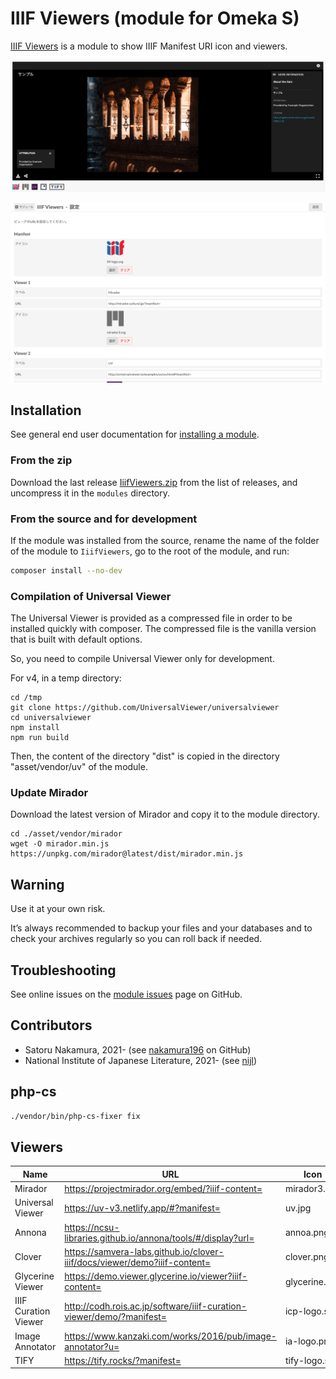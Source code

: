 # IIIF Viewers (module for Omeka S)

[IIIF Viewers] is a module to show IIIF Manifest URI icon and viewers.

![viewer](asset/screen/viewer.png)

![setting](asset/screen/setting.png)

## Installation

See general end user documentation for [installing a module].

### From the zip

Download the last release [IiifViewers.zip] from the list of releases, and
uncompress it in the `modules` directory.

### From the source and for development

If the module was installed from the source, rename the name of the folder of
the module to `IiifViewers`, go to the root of the module, and run:

```sh
composer install --no-dev
```

### Compilation of Universal Viewer

The Universal Viewer is provided as a compressed file in order to be installed quickly with composer. The compressed file is the vanilla version that is built with default options.

So, you need to compile Universal Viewer only for development.

For v4, in a temp directory:

```
cd /tmp
git clone https://github.com/UniversalViewer/universalviewer
cd universalviewer
npm install
npm run build
```

Then, the content of the directory "dist" is copied in the directory "asset/vendor/uv" of the module.

### Update Mirador

Download the latest version of Mirador and copy it to the module directory.

```
cd ./asset/vendor/mirador
wget -O mirador.min.js https://unpkg.com/mirador@latest/dist/mirador.min.js
```

## Warning

Use it at your own risk.

It’s always recommended to backup your files and your databases and to check
your archives regularly so you can roll back if needed.

## Troubleshooting

See online issues on the [module issues] page on GitHub.

## Contributors

- Satoru Nakamura, 2021- (see [nakamura196] on GitHub)
- National Institute of Japanese Literature, 2021- (see [nijl])

[IIIF Viewers]: https://github.com/nakamura196/Omeka-S-module-IiifViewers
[Omeka S]: https://omeka.org/s
[installing a module]: http://dev.omeka.org/docs/s/user-manual/modules/#installing-modules
[IiifViewers.zip]: https://github.com/nakamura196/Omeka-S-module-IiifViewers/releases
[module issues]: https://github.com/nakamura196/Omeka-S-module-IiifViewers/issues
[nakamura196]: https://github.com/nakamura196 "Satoru Nakamura"
[nijl]: https://www.nijl.ac.jp/en/ "National Institute of Japanese Literature"

## php-cs

```bash
./vendor/bin/php-cs-fixer fix
```

## Viewers

| Name                 | URL                                                                       | Icon          |
| -------------------- | ------------------------------------------------------------------------- | ------------- |
| Mirador              | https://projectmirador.org/embed/?iiif-content=                           | mirador3.svg  |
| Universal Viewer     | https://uv-v3.netlify.app/#?manifest=                                     | uv.jpg        |
| Annona               | https://ncsu-libraries.github.io/annona/tools/#/display?url=              | annoa.png     |
| Clover               | https://samvera-labs.github.io/clover-iiif/docs/viewer/demo?iiif-content= | clover.png    |
| Glycerine Viewer     | https://demo.viewer.glycerine.io/viewer?iiif-content=                     | glycerine.jpg |
| IIIF Curation Viewer | http://codh.rois.ac.jp/software/iiif-curation-viewer/demo/?manifest=      | icp-logo.svg  |
| Image Annotator      | https://www.kanzaki.com/works/2016/pub/image-annotator?u=                 | ia-logo.png   |
| TIFY                 | https://tify.rocks/?manifest=                                             | tify-logo.svg |
